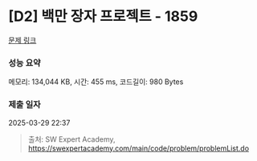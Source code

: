 # [D2] 백만 장자 프로젝트 - 1859 

[문제 링크](https://swexpertacademy.com/main/code/problem/problemDetail.do?contestProbId=AV5LrsUaDxcDFAXc) 

### 성능 요약

메모리: 134,044 KB, 시간: 455 ms, 코드길이: 980 Bytes

### 제출 일자

2025-03-29 22:37



> 출처: SW Expert Academy, https://swexpertacademy.com/main/code/problem/problemList.do